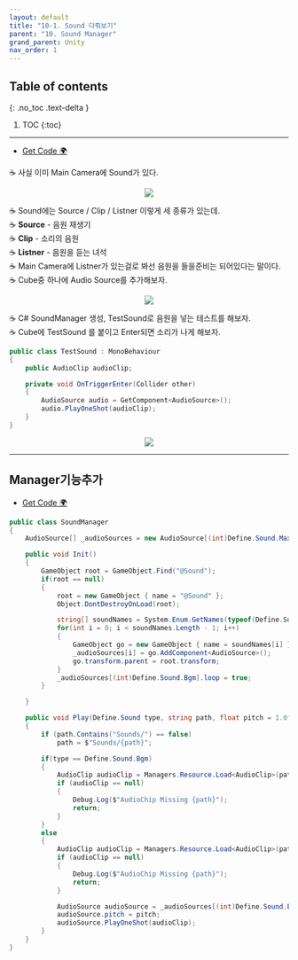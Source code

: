 ```yaml
---
layout: default
title: "10-1. Sound 다뤄보기"
parent: "10. Sound Manager"
grand_parent: Unity
nav_order: 1
---
```


## Table of contents
{: .no_toc .text-delta }

1. TOC
{:toc}

---

* [Get Code 🌍](https://github.com/EasyCoding-7/unity_tutorials/tree/10.1)

☕ 사실 이미 Main Camera에 Sound가 있다.

<p align="center">
  <img src="https://taehyungs-programming-blog.github.io/blog/assets/images/csharp/unity/unity-10-1-1.png"/>
</p>

☕ Sound에는 Source / Clip / Listner 이렇게 세 종류가 있는데.<br>
    ☕ **Source** - 음원 재생기<br>
    ☕ **Clip** - 소리의 음원<br>
    ☕ **Listner** - 음원을 듣는 녀석<br>
☕ Main Camera에 Listner가 있는걸로 봐선 음원을 들을준비는 되어있다는 말이다.<br>
☕ Cube중 하나에 Audio Source를 추가해보자.

<p align="center">
  <img src="https://taehyungs-programming-blog.github.io/blog/assets/images/csharp/unity/unity-10-1-2.png"/>
</p>

☕ C# SoundManager 생성, TestSound로 음원을 넣는 테스트를 해보자.<Br>
☕ Cube에 TestSound 를 붙이고 Enter되면 소리가 나게 해보자.

```csharp
public class TestSound : MonoBehaviour
{
    public AudioClip audioClip;

    private void OnTriggerEnter(Collider other)
    {
        AudioSource audio = GetComponent<AudioSource>();
        audio.PlayOneShot(audioClip);
    }
}
```

<p align="center">
  <img src="https://taehyungs-programming-blog.github.io/blog/assets/images/csharp/unity/unity-10-1-3.png"/>
</p>

---

## Manager기능추가

* [Get Code 🌍](https://github.com/EasyCoding-7/unity_tutorials/tree/10.2)

```csharp
public class SoundManager
{
    AudioSource[] _audioSources = new AudioSource[(int)Define.Sound.MaxCount];

    public void Init()
    {
        GameObject root = GameObject.Find("@Sound");
        if(root == null)
        {
            root = new GameObject { name = "@Sound" };
            Object.DontDestroyOnLoad(root);

            string[] soundNames = System.Enum.GetNames(typeof(Define.Sound));
            for(int i = 0; i < soundNames.Length - 1; i++)
            {
                GameObject go = new GameObject { name = soundNames[i] };
                _audioSources[i] = go.AddComponent<AudioSource>();
                go.transform.parent = root.transform;
            }
            _audioSources[(int)Define.Sound.Bgm].loop = true;
        }

    }

    public void Play(Define.Sound type, string path, float pitch = 1.0f)
    {
        if (path.Contains("Sounds/") == false)
            path = $"Sounds/{path}";

        if(type == Define.Sound.Bgm)
        {
            AudioClip audioClip = Managers.Resource.Load<AudioClip>(path);
            if (audioClip == null)
            {
                Debug.Log($"AudioChip Missing {path}");
                return;
            }
        }
        else 
        {
            AudioClip audioClip = Managers.Resource.Load<AudioClip>(path);
            if (audioClip == null)
            {
                Debug.Log($"AudioChip Missing {path}");
                return;
            }

            AudioSource audioSource = _audioSources[(int)Define.Sound.Effect];
            audioSource.pitch = pitch;
            audioSource.PlayOneShot(audioClip);
        }
    }
}
```
